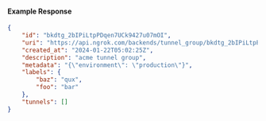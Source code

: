 <!-- Code generated for API Clients. DO NOT EDIT. -->

#### Example Response

```json
{
	"id": "bkdtg_2bIPiLtpPDqen7UCk9427u07mOI",
	"uri": "https://api.ngrok.com/backends/tunnel_group/bkdtg_2bIPiLtpPDqen7UCk9427u07mOI",
	"created_at": "2024-01-22T05:02:25Z",
	"description": "acme tunnel group",
	"metadata": "{\"environment\": \"production\"}",
	"labels": {
		"baz": "qux",
		"foo": "bar"
	},
	"tunnels": []
}
```
